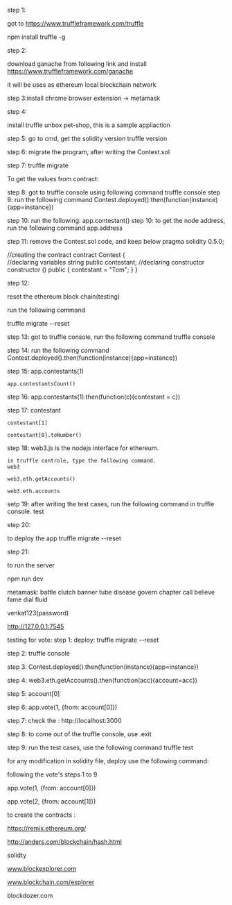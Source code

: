 step 1:

got to https://www.truffleframework.com/truffle

npm install truffle -g

step 2:

download  ganache from following link and install
https://www.truffleframework.com/ganache 

it will be uses as ethereum local blockchain network

step 3:install chrome browser extension -> metamask

step 4:

install truffle unbox pet-shop, this  is a sample appliaction

step 5:
go to cmd, get the solidity version
truffle version

step 6: migrate the program, after writing the Contest.sol

step 7: truffle migrate

To get the values from contract:

step 8: got to truffle console using following command
truffle console
step 9: run the following command
Contest.deployed().then(function(instance){app=instance})

step 10:
run the following:
app.contestant()
step 10: to get the node address, run the following command
app.address

step 11: remove the Contest.sol code, and keep below
pragma solidity 0.5.0;

//creating the contract
contract Contest {    
    //declaring variables
    string public contestant;
    //declaring constructor
    constructor () public {
        contestant = "Tom";
    }
}

step 12:

reset the ethereum block chain(testing)

run the following command

truffle migrate --reset

step 13:
got to truffle console, run the following command
truffle console

step 14: run the following command
Contest.deployed().then(function(instance){app=instance})

step 15:
    app.contestants(1)

    app.contestantsCount()

step 16:
    app.contestants(1).then(function(c){contestant = c})

step 17:
    contestant

    contestant[1]

    contestant[0].toNumber()

step 18:
    web3.js is the nodejs interface for ethereum.

    in truffle controle, type the following command.
    web3

    web3.eth.getAccounts()

    web3.eth.accounts


setp 19:
    after writing the test cases,
    run the following command in truffle console.
    test



step 20:

to deploy the app
    truffle migrate --reset

step 21:

to run the server

npm run dev



metamask:
battle clutch banner tube disease govern chapter call believe fame dial fluid

venkat123(password)

http://127.0.0.1:7545

testing for vote: 
step 1: deploy: truffle migrate --reset

step 2: truffle console

step 3: Contest.deployed().then(function(instance){app=instance})

step 4: web3.eth.getAccounts().then(function(acc){account=acc})

step 5: account[0]

step 6: app.vote(1, {from: account[0]})

step 7: check the : http://localhost:3000

step 8: to come out of the truffle console, use .exit

step 9: run the test cases, use the following command
    truffle test

for any modification in solidity file, deploy use the following command:

following the vote's steps 1 to 9

 app.vote(1, {from: account[0]})

 app.vote(2, {from: account[1]})


 to create the contracts :

 https://remix.ethereum.org/

 http://anders.com/blockchain/hash.html

 solidty

 www.blockexplorer.com

www.blockchain.com/explorer

blockdozer.com
